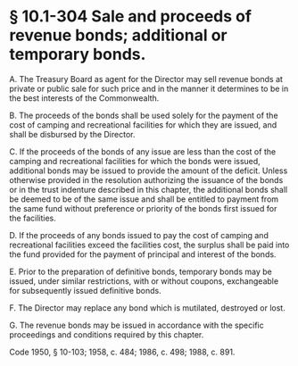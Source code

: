# § 10.1-304 Sale and proceeds of revenue bonds; additional or temporary bonds.

<p>A. The Treasury Board as agent for the Director may sell revenue bonds at private or public sale for such price and in the manner it determines to be in the best interests of the Commonwealth.</p><p>B. The proceeds of the bonds shall be used solely for the payment of the cost of camping and recreational facilities for which they are issued, and shall be disbursed by the Director.</p><p>C. If the proceeds of the bonds of any issue are less than the cost of the camping and recreational facilities for which the bonds were issued, additional bonds may be issued to provide the amount of the deficit. Unless otherwise provided in the resolution authorizing the issuance of the bonds or in the trust indenture described in this chapter, the additional bonds shall be deemed to be of the same issue and shall be entitled to payment from the same fund without preference or priority of the bonds first issued for the facilities.</p><p>D. If the proceeds of any bonds issued to pay the cost of camping and recreational facilities exceed the facilities cost, the surplus shall be paid into the fund provided for the payment of principal and interest of the bonds.</p><p>E. Prior to the preparation of definitive bonds, temporary bonds may be issued, under similar restrictions, with or without coupons, exchangeable for subsequently issued definitive bonds.</p><p>F. The Director may replace any bond which is mutilated, destroyed or lost.</p><p>G. The revenue bonds may be issued in accordance with the specific proceedings and conditions required by this chapter.</p><p>Code 1950, § 10-103; 1958, c. 484; 1986, c. 498; 1988, c. 891.</p>